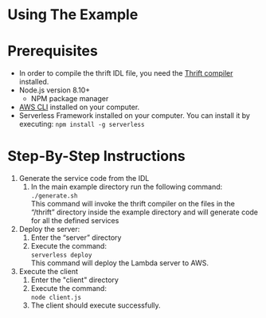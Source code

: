 # Using The Example

# Prerequisites
* In order to compile the thrift IDL file, you need the [Thrift compiler](https://thrift.apache.org/download) installed.
* Node.js version 8.10+
    * NPM package manager
* [AWS CLI](https://aws.amazon.com/cli/) installed on your computer.
* Serverless Framework installed on your computer. You can install it by executing:
`npm install -g serverless`


# Step-By-Step Instructions
1. Generate the service code from the IDL
    1. In the main example directory run the following command: <br>
       `./generate.sh` <br>
       This command will invoke the thrift compiler on the files in the 
       “/thrift” directory inside the example directory and will generate code for all the defined services
1. Deploy the server:
    1. Enter the “server” directory
    1. Execute the command:<br>
       `serverless deploy`<br>
       This command will deploy the Lambda server to AWS.
1. Execute the client 
    1. Enter the "client" directory
    1. Execute the command:<br>
       `node client.js`
    1. The client should execute successfully.
